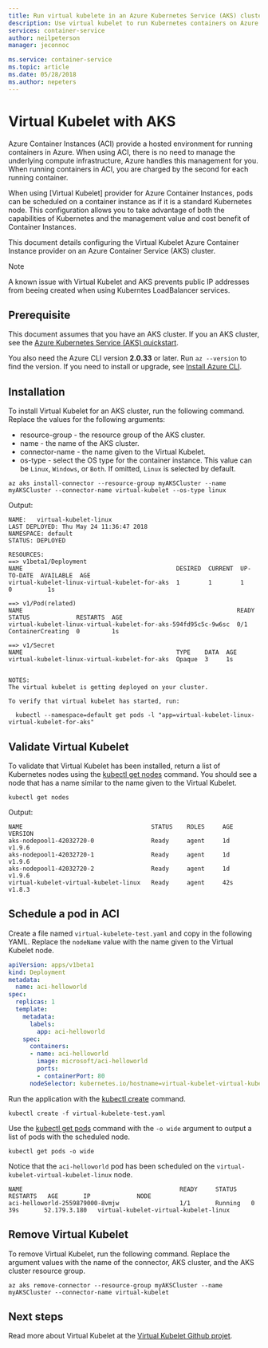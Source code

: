 ```yaml
---
title: Run virtual kubelete in an Azure Kubernetes Service (AKS) cluster
description: Use virtual kubelet to run Kubernetes containers on Azure Container Instances.
services: container-service
author: neilpeterson
manager: jeconnoc

ms.service: container-service
ms.topic: article
ms.date: 05/28/2018
ms.author: nepeters
---
```


# Virtual Kubelet with AKS

Azure Container Instances (ACI) provide a hosted environment for running containers in Azure. When using ACI, there is no need to manage the underlying compute infrastructure, Azure handles this management for you. When running containers in ACI, you are charged by the second for each running container.

When using [Virtual Kubelet] provider for Azure Container Instances, pods can be scheduled on a container instance as if it is a standard Kubernetes node. This configuration allows you to take advantage of both the capabilities of Kubernetes and the management value and cost benefit of Container Instances.

This document details configuring the Virtual Kubelet Azure Container Instance provider on an Azure Container Service (AKS) cluster.

> [!NOTE]
> A known issue with Virtual Kubelet and AKS prevents public IP addresses from beeing created when using Kuberntes LoadBalancer services.

## Prerequisite

This document assumes that you have an AKS cluster. If you an AKS cluster, see the [Azure Kubernetes Service (AKS) quickstart][aks-quick-start].

You also need the Azure CLI version **2.0.33** or later. Run `az --version` to find the version. If you need to install or upgrade, see [Install Azure CLI](/cli/azure/install-azure-cli).

## Installation

To install Virtual Kubelet for an AKS cluster, run the following command. Replace the values for the following arguments:

- resource-group - the resource group of the AKS cluster.
- name - the name of the AKS cluster.
- connector-name - the name given to the Virtual Kubelet.
- os-type - select the OS type for the container instance. This value can be `Linux`, `Windows`, or `Both`. If omitted, `Linux` is selected by default.

```azurecli-interactive
az aks install-connector --resource-group myAKSCluster --name myAKSCluster --connector-name virtual-kubelet --os-type linux
```

Output:

```
NAME:   virtual-kubelet-linux
LAST DEPLOYED: Thu May 24 11:36:47 2018
NAMESPACE: default
STATUS: DEPLOYED

RESOURCES:
==> v1beta1/Deployment
NAME                                           DESIRED  CURRENT  UP-TO-DATE  AVAILABLE  AGE
virtual-kubelet-linux-virtual-kubelet-for-aks  1        1        1           0          1s

==> v1/Pod(related)
NAME                                                            READY  STATUS             RESTARTS  AGE
virtual-kubelet-linux-virtual-kubelet-for-aks-594fd95c5c-9w6sc  0/1    ContainerCreating  0         1s

==> v1/Secret
NAME                                           TYPE    DATA  AGE
virtual-kubelet-linux-virtual-kubelet-for-aks  Opaque  3     1s


NOTES:
The virtual kubelet is getting deployed on your cluster.

To verify that virtual kubelet has started, run:

  kubectl --namespace=default get pods -l "app=virtual-kubelet-linux-virtual-kubelet-for-aks"
```

## Validate Virtual Kubelet

To validate that Virtual Kubelet has been installed, return a list of Kubernetes nodes using the [kubectl get nodes][kubectl-get] command. You should see a node that has a name similar to the name given to the Virtual Kubelet.

```azurecli-interactive
kubectl get nodes
```

Output:

```console
NAME                                    STATUS    ROLES     AGE       VERSION
aks-nodepool1-42032720-0                Ready     agent     1d        v1.9.6
aks-nodepool1-42032720-1                Ready     agent     1d        v1.9.6
aks-nodepool1-42032720-2                Ready     agent     1d        v1.9.6
virtual-kubelet-virtual-kubelet-linux   Ready     agent     42s       v1.8.3
```

## Schedule a pod in ACI

Create a file named `virtual-kubelete-test.yaml` and copy in the following YAML. Replace the `nodeName` value with the name given to the Virtual Kubelet node.

```yaml
apiVersion: apps/v1beta1
kind: Deployment
metadata:
  name: aci-helloworld
spec:
  replicas: 1
  template:
    metadata:
      labels:
        app: aci-helloworld
    spec:
      containers:
      - name: aci-helloworld
        image: microsoft/aci-helloworld
        ports:
        - containerPort: 80
      nodeSelector: kubernetes.io/hostname=virtual-kubelet-virtual-kubelet-linux
```

Run the application with the [kubectl create][kubectl-create] command.

```azurecli-interactive
kubectl create -f virtual-kubelete-test.yaml
```

Use the [kubectl get pods][kubectl-get] command with the `-o wide` argument to output a list of pods with the scheduled node.

```azurecli-interactive
kubectl get pods -o wide
```

Notice that the `aci-helloworld` pod has been scheduled on the `virtual-kubelet-virtual-kubelet-linux` node.

```console
NAME                                            READY     STATUS    RESTARTS   AGE       IP             NODE
aci-helloworld-2559879000-8vmjw                 1/1       Running   0          39s       52.179.3.180   virtual-kubelet-virtual-kubelet-linux
```

## Remove Virtual Kubelet

To remove Virtual Kubelet, run the following command. Replace the argument values with the name of the connector, AKS cluster, and the AKS cluster resource group.

```azurecli-interactive
az aks remove-connector --resource-group myAKSCluster --name myAKSCluster --connector-name virtual-kubelet
```

## Next steps

Read more about Virtual Kubelet at the [Virtual Kubelet Github projet][vk-github].

<!-- LINKS - internal -->
[aks-quick-start]: ./kubernetes-walkthrough.md
[az-container-list]: /cli/azure/aks#az_aks_list

<!-- LINKS - external -->
[kubectl-create]: https://kubernetes.io/docs/user-guide/kubectl/v1.6/#create
[kubectl-get]: https://kubernetes.io/docs/user-guide/kubectl/v1.8/#get
[vk-github]: https://github.com/virtual-kubelet/virtual-kubelet